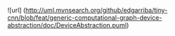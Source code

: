 ![url] (http://uml.mvnsearch.org/github/edgarriba/tiny-cnn/blob/feat/generic-computational-graph-device-abstraction/doc/DeviceAbstraction.puml)
